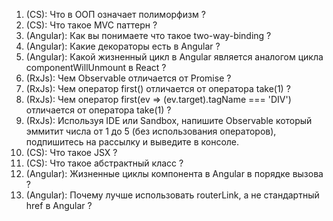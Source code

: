 1. (CS): Что в ООП означает полиморфизм ?
2. (CS): Что такое MVC паттерн ?
3. (Angular): Как вы понимаете что такое two-way-binding ?
4. (Angular): Какие декораторы есть в Angular ?
5. (Angular): Какой жизненный цикл в Angular является аналогом цикла componentWillUnmount в React ?
6. (RxJs): Чем Observable отличается от Promise ?
7. (RxJs): Чем оператор first() отличается от оператора take(1) ?
8. (RxJs): Чем оператор first(ev => (<HTMLElement>ev.target).tagName === 'DIV') отличается от оператора take(1) ?
9. (RxJs): Используя IDE или Sandbox, напишите Observable который эммитит числа от 1 до 5 (без использования операторов), 
   подпишитесь на рассылку и выведите в консоле.
10. (CS): Что такое JSX ?
11. (CS): Что такое абстрактный класс ?
12. (Angular): Жизненные циклы компонента в Angular в порядке вызова ?
13. (Angular): Почему лучше использовать routerLink, а не стандартный href в Angular ?
